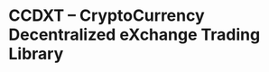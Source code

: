 # CCDXT – CryptoCurrency Decentralized eXchange Trading Library

<!-- PROJECT SHIELDS -->


<!-- MARKDOWN LINKS & IMAGES -->

